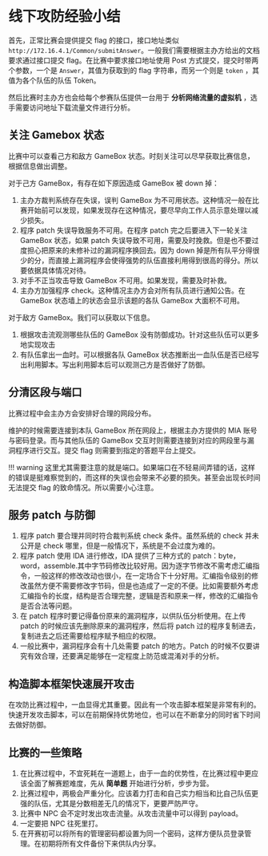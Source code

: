 # 线下攻防经验小结


首先，正常比赛会提供提交 flag 的接口，接口地址类似 `http://172.16.4.1/Common/submitAnswer`。一般我们需要根据主办方给出的文档要求通过接口提交 flag。在比赛中要求接口地址使用 Post  方式提交，提交时带两个参数，一个是 `Answer`，其值为获取到的 flag 字符串，而另一个则是 `token` ，其值为各个队伍的队伍 Token。

然后比赛时主办方也会给每个参赛队伍提供一台用于 **分析网络流量的虚拟机** ，选手需要访问地址下载流量文件进行分析。

## 关注 Gamebox 状态

比赛中可以查看己方和敌方 GameBox 状态。时刻关注可以尽早获取比赛信息，根据信息做出调整。

对于己方 GameBox，有存在如下原因造成 GameBox 被 down 掉：

1.  主办方裁判系统存在失误，误判 GameBox 为不可用状态。这种情况一般在比赛开始前可以发现，如果发现存在这种情况，要尽早向工作人员示意处理以减少损失。
2.  程序 patch 失误导致服务不可用。在程序 patch 完之后要进入下一轮关注 GameBox 状态，如果 patch 失误导致不可用，需要及时挽救。但是也不要过度担心把原来的未修补过的漏洞程序换回去。因为 down
    掉是所有队平分得很少的分，而直接上漏洞程序会使得强势的队伍直接利用得到很高的得分。所以要依据具体情况对待。
3.  对手不正当攻击导致 GameBox 不可用。如果发现，需要及时补救。
4.  主办方加强程序 check。这种情况主办方会对所有队员进行通知公告。在 GameBox 状态墙上的状态会显示该题的各队 GameBox 大面积不可用。

对于敌方 GameBox。我们可以获取以下信息。

1.  根据攻击流观测哪些队伍的 GameBox 没有防御成功。针对这些队伍可以更多地实现攻击
2.  有队伍拿出一血时。可以根据各队 GameBox 状态推断出一血队伍是否已经写出利用脚本。写出利用脚本后可以观测己方是否做好了防御。

## 分清区段与端口

比赛过程中会主办方会安排好合理的网段分布。

维护的时候需要连接到本队 GameBox 所在网段上，根据主办方提供的 MIA 账号与密码登录。而与其他队伍的 GameBox 交互时则需要连接到对应的网段里与漏洞程序进行交互。提交 flag 则需要到指定的答题平台上提交。

!!! warning
    这里尤其需要注意的就是端口。如果端口在不轻易间弄错的话，这样的错误是挺难察觉到的，而这样的失误也会带来不必要的损失。甚至会出现长时间无法提交 flag 的致命情况。所以需要小心注意。

## 服务 patch 与防御

1.  程序 patch 要合理并同时符合裁判系统 check 条件。虽然系统的 check 并未公开是 check 哪里，但是一般情况下，系统是不会过度为难的。
2.  程序 patch 使用 IDA 进行修改，IDA 提供了三种方式的
    patch：byte，word，assemble.其中字节码修改比较好用。因为逐字节修改不需考虑汇编指令，一般这样的修改改动也很小，在一定场合下十分好用。汇编指令级别的修改虽然方便不需要修改字节码，但是也造成了一定的不便。比如需要额外考虑汇编指令的长度，结构是否合理完整，逻辑是否和原来一样，修改的汇编指令是否合法等问题。
3.  在 patch 程序时要记得备份原来的漏洞程序，以供队伍分析使用。在上传 patch 的时候应该先删除原来的漏洞程序，然后将 patch 过的程序复制进去，复制进去之后还需要给程序赋予相应的权限。
4.  一般比赛中，漏洞程序会有十几处需要 patch 的地方。Patch 的时候不仅要讲究有效合理，还要满足能够在一定程度上防范或混淆对手的分析。

## 构造脚本框架快速展开攻击

在攻防比赛过程中，一血显得尤其重要。因此有一个攻击脚本框架是非常有利的。快速开发攻击脚本，可以在前期保持优势地位，也可以在不断拿分的同时省下时间去做好防御。

## 比赛的一些策略

1.  在比赛过程中，不宜死耗在一道题上，由于一血的优势性，在比赛过程中更应该全面了解赛题难度，先从 **简单题** 开始进行分析，步步为营。
2.  比赛过程中，两极会严重分化。应该着力打击和自己实力相当和比自己队伍更强的队伍，尤其是分数相差无几的情况下，更要严防严守。
3.  比赛中 NPC 会不定时发出攻击流量。从攻击流量中可以得到 payload。
4.  一定要把 NPC 往死里打。
5.  在开赛初可以将所有的管理密码都设置为同一个密码，这样方便队员登录管理。在初期将所有文件备份下来供队内分享。
